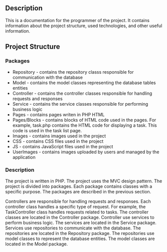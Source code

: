 ## Description
This is a documentation for the programmer of the project. It contains information about the project structure, used technologies, and other useful information.

## Project Structure

### Packages
* Repository - contains the repository classs responsible for communication with the database
* Model - contains the model classes representing the database tables entities
* Controller - contains the controller classes responsible for handling requests and responses
* Service - contains the service classes responsible for performing business logic
* Pages - contains pages writen in PHP HTML
* Pages/Blocks - contains blocks of HTML code used in the pages. For example, task.php contains the HTML code for displaying a task. This code is used in the task list page.
* Images - contains images used in the project
* CSS - contains CSS files used in the project
* JS - contains JavaScript files used in the project
* UserImages - contains images uploaded by users and managed by the application

### Description
The project is written in PHP. The project uses the MVC design pattern. The project is divided into packages. Each package contains classes with a specific purpose. The packages are described in the previous section.

Controllers are responsible for handling requests and responses. Each controller class handles a specific type of request. For example, the TaskController class handles requests related to tasks. The controller classes are located in the Controller package. Controller use services to perform business logic. The services are located in the Service package. Services use repositories to communicate with the database. The repositories are located in the Repository package. The repositories use model classes to represent the database entities. The model classes are located in the Model package.
